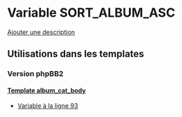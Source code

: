 # Variable SORT_ALBUM_ASC
[Ajouter une description](https://fa-tvars.appspot.com/var/SORT_ALBUM_ASC)

## Utilisations dans les templates

### Version phpBB2

#### [Template album_cat_body](subsilver/album_cat_body.md)
* [Variable &agrave; la ligne 93](../subsilver/album_cat_body.tpl#L93)